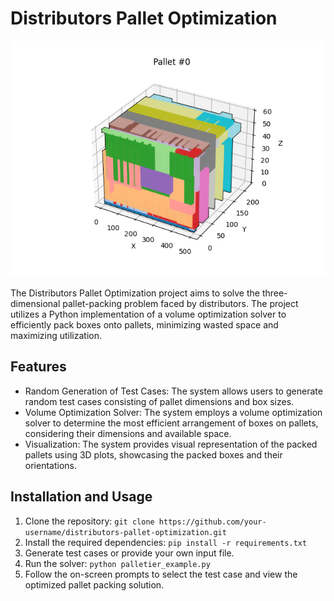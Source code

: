 # Distributors Pallet Optimization
![Figure Pallet](examples/inputs/figure_pallet_0.png)

The Distributors Pallet Optimization project aims to solve the three-dimensional pallet-packing problem faced by distributors. The project utilizes a Python implementation of a volume optimization solver to efficiently pack boxes onto pallets, minimizing wasted space and maximizing utilization.

## Features

- Random Generation of Test Cases: The system allows users to generate random test cases consisting of pallet dimensions and box sizes.
- Volume Optimization Solver: The system employs a volume optimization solver to determine the most efficient arrangement of boxes on pallets, considering their dimensions and available space.
- Visualization: The system provides visual representation of the packed pallets using 3D plots, showcasing the packed boxes and their orientations.

## Installation and Usage

1. Clone the repository: `git clone https://github.com/your-username/distributors-pallet-optimization.git`
2. Install the required dependencies: `pip install -r requirements.txt`
3. Generate test cases or provide your own input file.
4. Run the solver: `python palletier_example.py`
5. Follow the on-screen prompts to select the test case and view the optimized pallet packing solution.

